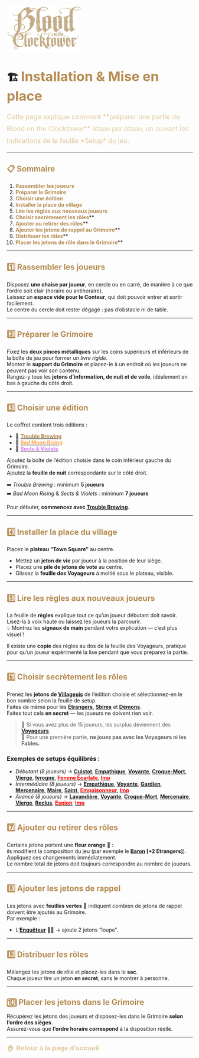 
<p align="left">
  <a href="/botc-fr-bambi/">
    <img src="images/logo.png" alt="Accueil BotC FR" width="200">
  </a>
</p>

# 🏗️ <span style="color:#b58b52; font-weight:bold; font-size:36px;">Installation & Mise en place</span>  

<span style="color:#e0c99d; font-size:18px; line-height:1.8;">
Cette page explique comment **préparer une partie de Blood on the Clocktower** étape par étape, en suivant les indications de la feuille *Setup* du jeu.
</span>  

---

## <span style="color:#b58b52; font-weight:bold;">📋 Sommaire</span>  
1.  **<span style="color:#b58b52;">Rassembler les joueurs</span>**
2.  **<span style="color:#b58b52;">Préparer le Grimoire</span>** 
3.  **<span style="color:#b58b52;">Choisir une édition</span>**  
4.  **<span style="color:#b58b52;">Installer la place du village</span>**
5.  **<span style="color:#b58b52;">Lire les règles aux nouveaux joueurs</span>**
6.  **<span style="color:#b58b52;">Choisir secrètement les rôles</span>****  
7.  **<span style="color:#b58b52;">Ajouter ou retirer des rôles</span>****  
8.  **<span style="color:#b58b52;">Ajouter les jetons de rappel au Grimoire</span>****  
9.  **<span style="color:#b58b52;">Distribuer les rôles</span>****  
10. **<span style="color:#b58b52;">Placer les jetons de rôle dans le Grimoire</span>****  

---

## <span style="color:#b58b52; font-weight:bold;">1️⃣ Rassembler les joueurs</span>  

Disposez **une chaise par joueur**, en cercle ou en carré, de manière à ce que l’ordre soit clair (horaire ou antihoraire).  
Laissez un **espace vide pour le Conteur**, qui doit pouvoir entrer et sortir facilement.  
Le centre du cercle doit rester dégagé : pas d’obstacle ni de table.

---

## <span style="color:#b58b52; font-weight:bold;">2️⃣ Préparer le Grimoire</span>  

Fixez les **deux pinces métalliques** sur les coins supérieurs et inférieurs de la boîte de jeu pour former un *livre rigide*.  
Montez le **support du Grimoire** et placez-le à un endroit où les joueurs ne peuvent pas voir son contenu.  
Rangez-y tous les **jetons d’information, de nuit et de voile**, idéalement en bas à gauche du côté droit.

---

## <span style="color:#b58b52; font-weight:bold;">3️⃣ Choisir une édition</span>  

Le coffret contient trois éditions :
- 🍺 [**<span style="color:#b58b52;">Trouble Brewing</span>**](./trouble_brewing.md)  
- 🌙 [**<span style="color:#ffa64d;">Bad Moon Rising</span>**](./bmr.md)  
- 💐 [**<span style="color:#d67bff;">Sects & Violets</span>**](./sv.md)

Ajoutez la boîte de l’édition choisie dans le coin inférieur gauche du Grimoire.  
Ajoutez la **feuille de nuit** correspondante sur le côté droit.

➡️ *Trouble Brewing* : minimum **5 joueurs**  
➡️ *Bad Moon Rising* & *Sects & Violets* : minimum **7 joueurs**

Pour débuter, **commencez avec [Trouble Brewing](./trouble_brewing.md)**.  

---

## <span style="color:#b58b52; font-weight:bold;">4️⃣ Installer la place du village</span>  

Placez le **plateau “Town Square”** au centre.  
- Mettez un **jeton de vie** par joueur à la position de leur siège.  
- Placez une **pile de jetons de vote** au centre.  
- Glissez la **feuille des Voyageurs** à moitié sous le plateau, visible.

---

## <span style="color:#b58b52; font-weight:bold;">5️⃣ Lire les règles aux nouveaux joueurs</span>  

La feuille de **règles** explique tout ce qu’un joueur débutant doit savoir.  
Lisez-la à voix haute ou laissez les joueurs la parcourir.  
💡 Montrez les **signaux de main** pendant votre explication — c’est plus visuel !

Il existe une **copie** des règles au dos de la feuille des Voyageurs, pratique pour qu’un joueur expérimenté la lise pendant que vous préparez la partie.

---

## <span style="color:#b58b52; font-weight:bold;">6️⃣ Choisir secrètement les rôles</span>  

Prenez les **jetons de [Villageois](./villageois.md)** de l’édition choisie et sélectionnez-en le bon nombre selon la feuille de setup.  
Faites de même pour les **[Étrangers](./etrangers.md)**, **[Sbires](./sbires.md)** et **[Démons](./demons.md)**.  
Faites tout cela **en secret** — les joueurs ne doivent rien voir.

> 🔹 Si vous avez plus de 15 joueurs, les surplus deviennent des **[Voyageurs](./voyageurs/voyageurs.md)**.  
> 🔹 Pour une première partie, **ne jouez pas avec les Voyageurs ni les Fables.**

### Exemples de setups équilibrés :
- *Débutant (8 joueurs)* → [**Cuistot**](./tb_roles/cuistot.md), [**Empathique**](./tb_roles/empathique.md), [**Voyante**](./tb_roles/voyante.md), [**Croque-Mort**](./tb_roles/croquemort.md), [**Vierge**](./tb_roles/vierge.md), [**Ivrogne**](./tb_roles/ivrogne.md), [<span style="color:red;">**Femme Écarlate**</span>](./tb_roles/femmeecarlate.md), [<span style="color:red;">**Imp**</span>](./tb_roles/imp.md)  
- *Intermédiaire (8 joueurs)* → [**Empathique**](./tb_roles/empathique.md), [**Voyante**](./tb_roles/voyante.md), [**Gardien**](./tb_roles/gardien.md), [**Mercenaire**](./tb_roles/mercenaire.md), [**Maire**](./tb_roles/maire.md), [**Saint**](./tb_roles/saint.md), [<span style="color:red;">**Empoisonneur**</span>](./tb_roles/empoisonneur.md), [<span style="color:red;">**Imp**</span>](./tb_roles/imp.md)  
- *Avancé (8 joueurs)* → [**Lavandière**](./tb_roles/lavandiere.md), [**Voyante**](./tb_roles/voyante.md), [**Croque-Mort**](./tb_roles/croquemort.md), [**Mercenaire**](./tb_roles/mercenaire.md), [**Vierge**](./tb_roles/vierge.md), [**Reclus**](./tb_roles/reclus.md), [<span style="color:red;">**Espion**</span>](./tb_roles/espion.md), [<span style="color:red;">**Imp**</span>](./tb_roles/imp.md)  

---

## <span style="color:#b58b52; font-weight:bold;">7️⃣ Ajouter ou retirer des rôles</span>  

Certains jetons portent une **fleur orange** 🌼 :  
ils modifient la composition du jeu (par exemple le **[Baron](./tb_roles/baron.md) [+2 Étrangers]**).  
Appliquez ces changements immédiatement.  
Le nombre total de jetons doit toujours correspondre au nombre de joueurs.

---

## <span style="color:#b58b52; font-weight:bold;">8️⃣ Ajouter les jetons de rappel</span>  

Les jetons avec **feuilles vertes** 🌿 indiquent combien de jetons de rappel doivent être ajoutés au Grimoire.  
Par exemple :  
- L’[**Enquêteur**](./tb_roles/enqueteur.md) 🕵️‍♂️ → ajoute 2 jetons “loupe”.  

---

## <span style="color:#b58b52; font-weight:bold;">9️⃣ Distribuer les rôles</span>  

Mélangez les jetons de rôle et placez-les dans le **sac**.  
Chaque joueur tire un jeton **en secret**, sans le montrer à personne.

---

## <span style="color:#b58b52; font-weight:bold;">🔟 Placer les jetons dans le Grimoire</span>  

Récupérez les jetons des joueurs et disposez-les dans le Grimoire **selon l’ordre des sièges**.  
Assurez-vous que **l’ordre horaire correspond** à la disposition réelle.

---

<p style="color:#e0c99d; font-size:18px; line-height:1.7; margin-top:10px;">
🏠 <a href="./" style="color:#e0c99d; font-weight:bold; text-decoration:none;">Retour à la page d’accueil</a>
</p>

